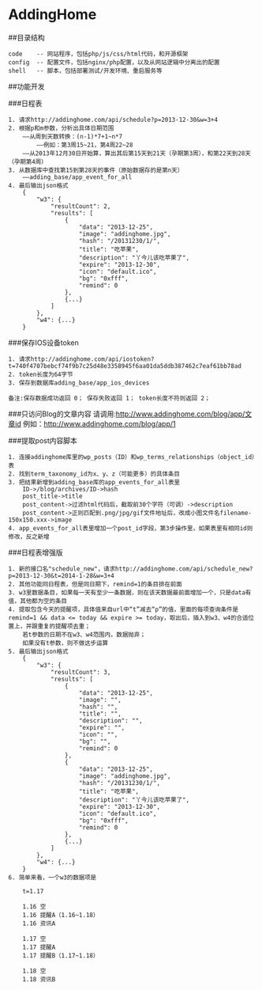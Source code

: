 AddingHome
==========

##目录结构

    code    -- 网站程序，包括php/js/css/html代码，和开源框架
    config  -- 配置文件，包括nginx/php配置，以及从网站逻辑中分离出的配置
    shell   -- 脚本，包括部署测试/开发环境、重启服务等

##功能开发

###日程表

    1. 请求http://addinghome.com/api/schedule?p=2013-12-30&w=3+4
    2. 根据p和m参数，分析出具体日期范围
        ——从周到天数转换：(n-1)*7+1~n*7
            ——例如：第3周15~21，第4周22~28
        ——从2013年12月30日开始算，算出其后第15天到21天（孕期第3周），和第22天到28天（孕期第4周）
    3. 从数据库中查找第15到第28天的事件（原始数据存的是第n天）
        ——adding_base/app_event_for_all
    4. 最后输出json格式
        {
        	"w3": {
        		"resultCount": 2,
        		"results": [
        			{
        				"data": "2013-12-25",
        				"image": "addinghome.jpg",
        				"hash": "/20131230/1/",
                        "title": "吃苹果",
        				"description": "丫今儿该吃苹果了",
        				"expire": "2013-12-30",
        				"icon": "default.ico",
        				"bg": "0xfff",
        				"remind": 0
        			},
        			{...}
        		]
        	},
        	"w4": {...}
        }

###保存IOS设备token

    1. 请求http://addinghome.com/api/iostoken?t=740f4707bebcf74f9b7c25d48e3358945f6aa01da5ddb387462c7eaf61bb78ad
    2. token长度为64字节
    3. 保存到数据库adding_base/app_ios_devices
    
    备注:保存数据成功返回 0； 保存失败返回 1； token长度不符则返回 2； 
    
###只访问Blog的文章内容
    请调用:http://www.addinghome.com/blog/app/文章id 
    例如：http://www.addinghome.com/blog/app/1
    
###提取post内容脚本
    
    1. 连接addinghome库里的wp_posts（ID）和wp_terms_relationships（object_id）表
    2. 找到term_taxonomy_id为x、y、z（可能更多）的具体条目
    3. 把结果新增到adding_base库的app_events_for_all表里
        ID->/blog/archives/ID->hash
        post_title->title
        post_content->过滤html代码后，截取前30个字符（可调）->description
        post_content->正则匹配到.png/jpg/gif文件地址后，改成小图文件名filename-150x150.xxx->image
    4. app_events_for_all表里增加一个post_id字段，第3步操作里，如果表里有相同id则修改，反之新增

###日程表增强版

    1. 新的接口名"schedule_new"，请求http://addinghome.com/api/schedule_new?p=2013-12-30&t=2014-1-28&w=3+4
    2. 其他功能同日程表，但是同日期下，remind=1的条目排在前面
    3. w3里数据条目，如果每一天有至少一条数据，则在该天数据最前面增加一个，只是data有值，其他都为空的条目
    4. 提取包含今天的提醒项，具体值来自url中“t”减去“p”的值，里面的每项查询条件是remind=1 && data <= today && expire >= today，取出后，插入到w3、w4的合适位置上，并跟重复的提醒项去重；
        若t参数的日期不在w3、w4范围内，数据抛弃；
        如果没有t参数，则不做这步运算
    5. 最后输出json格式
        {
        	"w3": {
        		"resultCount": 3,
        		"results": [
        			{
        				"data": "2013-12-25",
        				"image": "",
        				"hash": "",
                        "title": "",
        				"description": "",
        				"expire": "",
        				"icon": "",
        				"bg": "",
        				"remind": 0
        			},
        			{
        				"data": "2013-12-25",
        				"image": "addinghome.jpg",
        				"hash": "/20131230/1/",
                        "title": "吃苹果",
        				"description": "丫今儿该吃苹果了",
        				"expire": "2013-12-30",
        				"icon": "default.ico",
        				"bg": "0xfff",
        				"remind": 0
        			},
        			{...}
        		]
        	},
        	"w4": {...}
        }
    6. 简单来看，一个w3的数据项是
    
        t=1.17
        
        1.16 空
        1.16 提醒A（1.16~1.18）
        1.16 资讯A
        
        1.17 空
        1.17 提醒A
        1.17 提醒B（1.17~1.18）
        
        1.18 空
        1.18 资讯B
